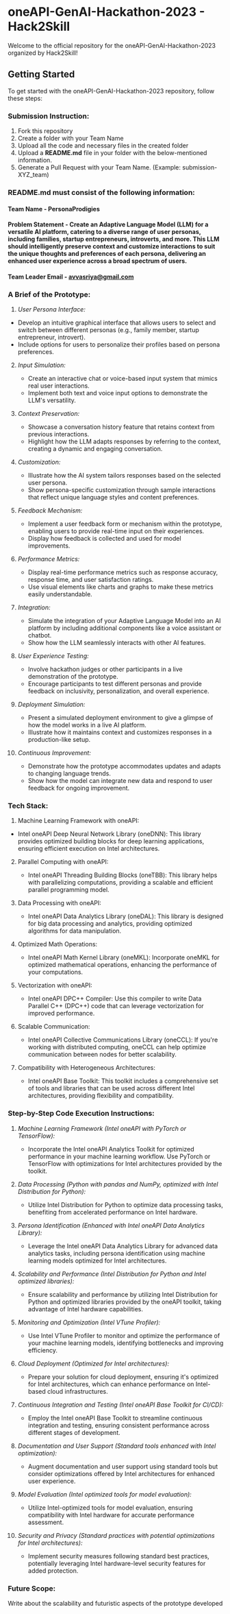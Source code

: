 # oneAPI-GenAI-Hackathon-2023 - Hack2Skill

Welcome to the official repository for the oneAPI-GenAI-Hackathon-2023 organized by Hack2Skill!

## Getting Started

To get started with the oneAPI-GenAI-Hackathon-2023 repository, follow these steps:

### Submission Instruction:
  1. Fork this repository
  2. Create a folder with your Team Name
  3. Upload all the code and necessary files in the created folder
  4. Upload a **README.md** file in your folder with the below-mentioned information.
  5. Generate a Pull Request with your Team Name. (Example: submission-XYZ_team)

### README.md must consist of the following information:

#### Team Name - **PersonaProdigies**
#### Problem Statement - **Create an Adaptive Language Model (LLM) for a versatile AI platform, catering to a diverse range of user personas, including families, startup entrepreneurs, introverts, and more. This LLM should intelligently preserve context and customize interactions to suit the unique thoughts and preferences of each persona, delivering an enhanced user experience across a broad spectrum of users.**
#### Team Leader Email - **avvasriya@gmail.com**

### A Brief of the Prototype:
  1. *User Persona Interface:*
   - Develop an intuitive graphical interface that allows users to select and switch between different personas (e.g., family member, startup entrepreneur, introvert).
   - Include options for users to personalize their profiles based on persona preferences.

2. *Input Simulation:*
   - Create an interactive chat or voice-based input system that mimics real user interactions.
   - Implement both text and voice input options to demonstrate the LLM's versatility.

3. *Context Preservation:*
   - Showcase a conversation history feature that retains context from previous interactions.
   - Highlight how the LLM adapts responses by referring to the context, creating a dynamic and engaging conversation.

4. *Customization:*
   - Illustrate how the AI system tailors responses based on the selected user persona.
   - Show persona-specific customization through sample interactions that reflect unique language styles and content preferences.

5. *Feedback Mechanism:*
   - Implement a user feedback form or mechanism within the prototype, enabling users to provide real-time input on their experiences.
   - Display how feedback is collected and used for model improvements.

6. *Performance Metrics:*
   - Display real-time performance metrics such as response accuracy, response time, and user satisfaction ratings.
   - Use visual elements like charts and graphs to make these metrics easily understandable.

7. *Integration:*
   - Simulate the integration of your Adaptive Language Model into an AI platform by including additional components like a voice assistant or chatbot.
   - Show how the LLM seamlessly interacts with other AI features.

8. *User Experience Testing:*
   - Involve hackathon judges or other participants in a live demonstration of the prototype.
   - Encourage participants to test different personas and provide feedback on inclusivity, personalization, and overall experience.

9. *Deployment Simulation:*
   - Present a simulated deployment environment to give a glimpse of how the model works in a live AI platform.
   - Illustrate how it maintains context and customizes responses in a production-like setup.

10. *Continuous Improvement:*
    - Demonstrate how the prototype accommodates updates and adapts to changing language trends.
    - Show how the model can integrate new data and respond to user feedback for ongoing improvement.
  
### Tech Stack: 
   1. Machine Learning Framework with oneAPI:
   - Intel oneAPI Deep Neural Network Library (oneDNN): This library provides optimized building blocks for deep learning applications, ensuring efficient execution on Intel architectures.

2. Parallel Computing with oneAPI:
   - Intel oneAPI Threading Building Blocks (oneTBB): This library helps with parallelizing computations, providing a scalable and efficient parallel programming model.

3. Data Processing with oneAPI:
   - Intel oneAPI Data Analytics Library (oneDAL): This library is designed for big data processing and analytics, providing optimized algorithms for data manipulation.

4. Optimized Math Operations:
   - Intel oneAPI Math Kernel Library (oneMKL): Incorporate oneMKL for optimized mathematical operations, enhancing the performance of your computations.

5. Vectorization with oneAPI:
   - Intel oneAPI DPC++ Compiler: Use this compiler to write Data Parallel C++ (DPC++) code that can leverage vectorization for improved performance.

6. Scalable Communication:
   - Intel oneAPI Collective Communications Library (oneCCL): If you're working with distributed computing, oneCCL can help optimize communication between nodes for better scalability.

7. Compatibility with Heterogeneous Architectures:
   - Intel oneAPI Base Toolkit: This toolkit includes a comprehensive set of tools and libraries that can be used across different Intel architectures, providing flexibility and compatibility.
   
### Step-by-Step Code Execution Instructions:
1. *Machine Learning Framework (Intel oneAPI with PyTorch or TensorFlow):*
   - Incorporate the Intel oneAPI Analytics Toolkit for optimized performance in your machine learning workflow. Use PyTorch or TensorFlow with optimizations for Intel architectures provided by the toolkit.

2. *Data Processing (Python with pandas and NumPy, optimized with Intel Distribution for Python):*
   - Utilize Intel Distribution for Python to optimize data processing tasks, benefiting from accelerated performance on Intel hardware.

3. *Persona Identification (Enhanced with Intel oneAPI Data Analytics Library):*
   - Leverage the Intel oneAPI Data Analytics Library for advanced data analytics tasks, including persona identification using machine learning models optimized for Intel architectures.

4. *Scalability and Performance (Intel Distribution for Python and Intel optimized libraries):*
   - Ensure scalability and performance by utilizing Intel Distribution for Python and optimized libraries provided by the oneAPI toolkit, taking advantage of Intel hardware capabilities.

5. *Monitoring and Optimization (Intel VTune Profiler):*
   - Use Intel VTune Profiler to monitor and optimize the performance of your machine learning models, identifying bottlenecks and improving efficiency.

6. *Cloud Deployment (Optimized for Intel architectures):*
   - Prepare your solution for cloud deployment, ensuring it's optimized for Intel architectures, which can enhance performance on Intel-based cloud infrastructures.

7. *Continuous Integration and Testing (Intel oneAPI Base Toolkit for CI/CD):*
   - Employ the Intel oneAPI Base Toolkit to streamline continuous integration and testing, ensuring consistent performance across different stages of development.

8. *Documentation and User Support (Standard tools enhanced with Intel optimization):*
   - Augment documentation and user support using standard tools but consider optimizations offered by Intel architectures for enhanced user experience.

9. *Model Evaluation (Intel optimized tools for model evaluation):*
   - Utilize Intel-optimized tools for model evaluation, ensuring compatibility with Intel hardware for accurate performance assessment.

10. *Security and Privacy (Standard practices with potential optimizations for Intel architectures):*
    - Implement security measures following standard best practices, potentially leveraging Intel hardware-level security features for added protection.
  
### Future Scope:
   Write about the scalability and futuristic aspects of the prototype developed
